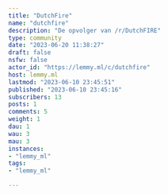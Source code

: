 ```yaml
---
title: "DutchFire" 
name: "dutchfire"
description: "De opvolger van /r/DutchFIRE"
type: community
date: "2023-06-20 11:38:27"
draft: false
nsfw: false
actor_id: "https://lemmy.ml/c/dutchfire"
host: lemmy.ml
lastmod: "2023-06-10 23:45:51"
published: "2023-06-10 23:45:16"
subscribers: 13
posts: 1
comments: 5
weight: 1
dau: 1
wau: 3
mau: 3
instances:
- "lemmy_ml"
tags: 
- "lemmy_ml"

---
```

